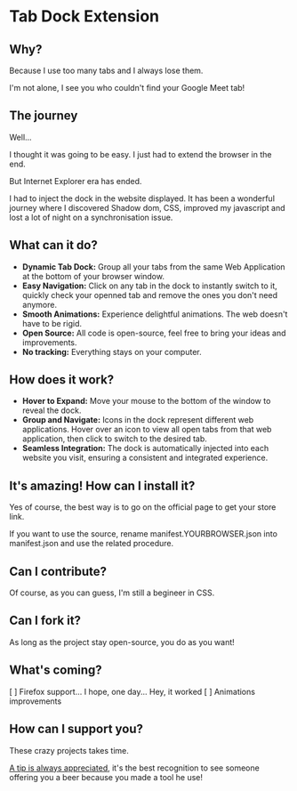 # Tab Dock Extension
## Why?
Because I use too many tabs and I always lose them.

I'm not alone, I see you who couldn't find your Google Meet tab!

## The journey
Well...

I thought it was going to be easy. I just had to extend the browser in the end.

But Internet Explorer era has ended.

I had to inject the dock in the website displayed. It has been a wonderful journey where I discovered Shadow dom, CSS, improved my javascript and lost a lot of night on a synchronisation issue.

## What can it do?
* **Dynamic Tab Dock:** Group all your tabs from the same Web Application at the bottom of your browser window. 
* **Easy Navigation:** Click on any tab in the dock to instantly switch to it, quickly check your openned tab and remove the ones you don't need anymore.
* **Smooth Animations:** Experience delightful animations. The web doesn't have to be rigid.
* **Open Source:** All code is open-source, feel free to bring your ideas and improvements.
* **No tracking:** Everything stays on your computer.

## How does it work?
* **Hover to Expand:** Move your mouse to the bottom of the window to reveal the dock.
* **Group and Navigate:** Icons in the dock represent different web applications. Hover over an icon to view all open tabs from that web application, then click to switch to the desired tab.
* **Seamless Integration:** The dock is automatically injected into each website you visit, ensuring a consistent and integrated experience.

## It's amazing! How can I install it?
Yes of course, the best way is to go on the official page to get your store link.

If you want to use the source, rename manifest.YOURBROWSER.json into manifest.json and use the related procedure.

## Can I contribute?
Of course, as you can guess, I'm still a begineer in CSS.

## Can I fork it?
As long as the project stay open-source, you do as you want!

## What's coming?
[ ] Firefox support... I hope, one day... Hey, it worked
[ ] Animations improvements

## How can I support you?
These crazy projects takes time.

[A tip is always appreciated](https://www.paypal.com/donate/?hosted_button_id=XC7MKUJ7V94QY), it's the best recognition to see someone offering you a beer because you made a tool he use!
